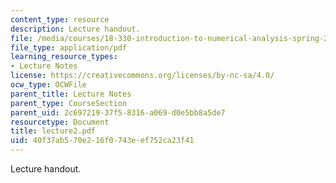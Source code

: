 ```yaml
---
content_type: resource
description: Lecture handout.
file: /media/courses/18-330-introduction-to-numerical-analysis-spring-2004/40f37ab570e216f0743eef752ca23f41_lecture2.pdf
file_type: application/pdf
learning_resource_types:
- Lecture Notes
license: https://creativecommons.org/licenses/by-nc-sa/4.0/
ocw_type: OCWFile
parent_title: Lecture Notes
parent_type: CourseSection
parent_uid: 2c697219-37f5-8316-a069-d0e5bb8a5de7
resourcetype: Document
title: lecture2.pdf
uid: 40f37ab5-70e2-16f0-743e-ef752ca23f41
---
```

Lecture handout.